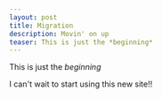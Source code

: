 ```yaml
---
layout: post
title: Migration
description: Movin' on up
teaser: This is just the *beginning*
---
```


This is just the *beginning*

I can't wait to start using this new site!!






